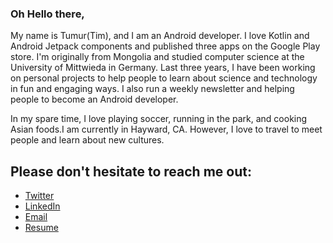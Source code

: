### Oh Hello there,

My name is Tumur(Tim), and I am an Android developer. I love Kotlin and Android Jetpack components and published three apps on the Google Play store. I'm originally from Mongolia and studied computer science at the University of Mittwieda in Germany.
Last three years, I have been working on personal projects to help people to learn about science and technology in fun and engaging ways. I also run a weekly newsletter and helping people to become an Android developer. 

In my spare time, I love playing soccer, running in the park, and cooking Asian foods.I am currently in Hayward, CA. However, I love to travel to meet people and learn about new cultures. 

## Please don't hesitate to reach me out:
- <a href="https://twitter.com/timtbdev">Twitter</a>
- <a href="https://www.linkedin.com/in/timtb/">LinkedIn</a>
- <a href="mailto:timtb.dev@gmail.com">Email</a>
- <a href="https://drive.google.com/file/d/1E6hDBE6D61iNlQal8XGj62iqCvk8AHD0/view?usp=sharing" target="_blank">Resume</a>
